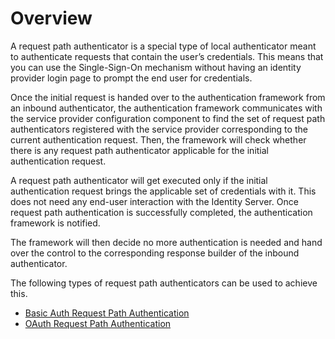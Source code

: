 # Overview

A request path authenticator is a special type of local authenticator
meant to authenticate requests that contain the user’s credentials. This
means that you can use the Single-Sign-On mechanism without having an
identity provider login page to prompt the end user for credentials.

Once the initial request is handed over to the authentication framework
from an inbound authenticator, the authentication framework communicates
with the service provider configuration component to find the set of
request path authenticators registered with the service provider
corresponding to the current authentication request. Then, the framework
will check whether there is any request path authenticator applicable
for the initial authentication request. 

A request path authenticator will get executed only if the initial authentication request brings the applicable set of credentials with it. This does not need any end-user interaction with the Identity Server. Once request path authentication is successfully completed, the authentication framework is notified.

The framework will then decide no more authentication is needed and hand over the control to the corresponding response builder of the inbound authenticator.

The following types of request path authenticators can be used to
achieve this.

-   [Basic Auth Request Path Authentication]({{base_path}}/guides/request-path-auth/basic-auth-request-path)
-   [OAuth Request Path Authentication]({{base_path}}/guides/request-path-auth/oauth-request-path)